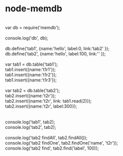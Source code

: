 # node-memdb
<br>
var db = require('memdb');<br>
<br>
console.log('db', db);<br>
<br>
db.define('tab1', {name:'hello', label:0,   link:'tab2' });<br>
db.define('tab2', {name:'hello', label:100, link:'' });<br>
<br>
var tab1 = db.table('tab1');<br>
tab1.insert({name:'t1r1'});<br>
tab1.insert({name:'t1r2'});<br>
tab1.insert({name:'t1r3'});<br>
<br>
var tab2 = db.table('tab2');<br>
tab2.insert({name:'t2r'});<br>
tab2.insert({name:'t2r', link: tab1.read(2)});<br>
tab2.insert({name:'t2r', label:300});<br>
<br>
<br>
console.log('tab1', tab2);<br>
console.log('tab2', tab2);<br>
<br>
console.log('tab2 findAll', tab2.findAll());<br>
console.log('tab2 findOne', tab2.findOne('name', 't2r'));<br>
console.log('tab2 find',    tab2.find('label', 100));<br>
